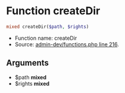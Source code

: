 Function createDir
===========================





```php
mixed createDir($path, $rights)
```

* Function name: createDir
* Source: [admin-dev/functions.php line 216](https://github.com/PrestaShop/PrestaShop/blob/1.6.0.13/admin-dev/functions.php#L216).

Arguments
---------

* $path **mixed**
* $rights **mixed**


